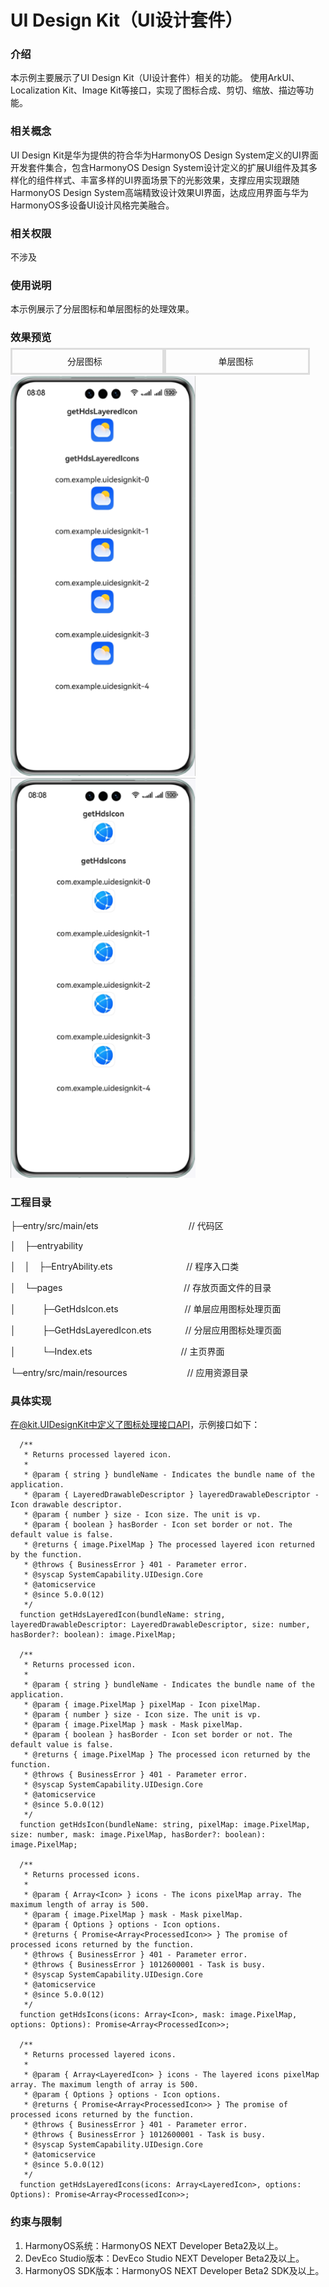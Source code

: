 # UI Design Kit（UI设计套件）

### 介绍
本示例主要展示了UI Design Kit（UI设计套件）相关的功能。
使用ArkUI、Localization Kit、Image Kit等接口，实现了图标合成、剪切、缩放、描边等功能。

### 相关概念
UI Design Kit是华为提供的符合华为HarmonyOS Design System定义的UI界面开发套件集合，包含HarmonyOS Design System设计定义的扩展UI组件及其多样化的组件样式、丰富多样的UI界面场景下的光影效果，支撑应用实现跟随HarmonyOS Design System高端精致设计效果UI界面，达成应用界面与华为HarmonyOS多设备UI设计风格完美融合。

### 相关权限
不涉及

### 使用说明
本示例展示了分层图标和单层图标的处理效果。

### 效果预览

<span style="border: 3px solid #ddd; padding: 10px; margin: 10px 0;">
&emsp;&emsp;&emsp;&emsp;&emsp;&nbsp;&nbsp;分层图标&emsp;&emsp;&emsp;&emsp;&emsp;&nbsp;&nbsp;&nbsp;
</span>

<span style="border: 3px solid #ddd; padding: 10px; margin: 10px 0;">
&emsp;&emsp;&emsp;&emsp;&emsp;&nbsp;单层图标&emsp;&emsp;&emsp;&emsp;&emsp;&nbsp;&nbsp;
</span>

<img src="screenshots/device/layeredIconProcessedScreen.png" width="296" height="640" /><img src="screenshots/device/iconProcessedScreen.png" width="296" height="640" />

### 工程目录
├─entry/src/main/ets &emsp;&emsp;&emsp;&emsp;&emsp;&emsp;&emsp;&emsp;&emsp;&emsp;// 代码区

│&emsp;├─entryability

│&emsp;│&emsp;├─EntryAbility.ets &emsp;&emsp;&emsp;&emsp;&emsp;&emsp;&emsp;&nbsp;&nbsp;&nbsp;  // 程序入口类

│&emsp;└─pages &emsp;&emsp;&emsp;&emsp;&emsp;&emsp;&emsp;&emsp;&emsp;&emsp;&emsp;&emsp;&emsp;&nbsp; // 存放页面文件的目录

│&emsp;&emsp;&emsp;├─GetHdsIcon.ets &emsp;&emsp;&emsp;&emsp;&emsp;&emsp;&emsp;  // 单层应用图标处理页面

│&emsp;&emsp;&emsp;├─GetHdsLayeredIcon.ets &emsp;&emsp;&emsp;&nbsp;  // 分层应用图标处理页面

│&emsp;&emsp;&emsp;└─Index.ets &emsp;&emsp;&emsp;&emsp;&emsp;&emsp;&emsp;&emsp;&emsp;&nbsp;&nbsp;  // 主页界面

└─entry/src/main/resources &emsp;&emsp;&emsp;&emsp;&emsp;&emsp;&nbsp; // 应用资源目录

### 具体实现
在@kit.UIDesignKit中定义了图标处理接口API，示例接口如下：

```
  /**
   * Returns processed layered icon.
   *
   * @param { string } bundleName - Indicates the bundle name of the application.
   * @param { LayeredDrawableDescriptor } layeredDrawableDescriptor - Icon drawable descriptor.
   * @param { number } size - Icon size. The unit is vp.
   * @param { boolean } hasBorder - Icon set border or not. The default value is false.
   * @returns { image.PixelMap } The processed layered icon returned by the function.
   * @throws { BusinessError } 401 - Parameter error.
   * @syscap SystemCapability.UIDesign.Core
   * @atomicservice
   * @since 5.0.0(12)
   */
  function getHdsLayeredIcon(bundleName: string, layeredDrawableDescriptor: LayeredDrawableDescriptor, size: number, hasBorder?: boolean): image.PixelMap;

  /**
   * Returns processed icon.
   *
   * @param { string } bundleName - Indicates the bundle name of the application.
   * @param { image.PixelMap } pixelMap - Icon pixelMap.
   * @param { number } size - Icon size. The unit is vp.
   * @param { image.PixelMap } mask - Mask pixelMap.
   * @param { boolean } hasBorder - Icon set border or not. The default value is false.
   * @returns { image.PixelMap } The processed icon returned by the function.
   * @throws { BusinessError } 401 - Parameter error.
   * @syscap SystemCapability.UIDesign.Core
   * @atomicservice
   * @since 5.0.0(12)
   */
  function getHdsIcon(bundleName: string, pixelMap: image.PixelMap, size: number, mask: image.PixelMap, hasBorder?: boolean): image.PixelMap;

  /**
   * Returns processed icons.
   *
   * @param { Array<Icon> } icons - The icons pixelMap array. The maximum length of array is 500.
   * @param { image.PixelMap } mask - Mask pixelMap.
   * @param { Options } options - Icon options.
   * @returns { Promise<Array<ProcessedIcon>> } The promise of processed icons returned by the function.
   * @throws { BusinessError } 401 - Parameter error.
   * @throws { BusinessError } 1012600001 - Task is busy.
   * @syscap SystemCapability.UIDesign.Core
   * @atomicservice
   * @since 5.0.0(12)
   */
  function getHdsIcons(icons: Array<Icon>, mask: image.PixelMap, options: Options): Promise<Array<ProcessedIcon>>;

  /**
   * Returns processed layered icons.
   *
   * @param { Array<LayeredIcon> } icons - The layered icons pixelMap array. The maximum length of array is 500.
   * @param { Options } options - Icon options.
   * @returns { Promise<Array<ProcessedIcon>> } The promise of processed icons returned by the function.
   * @throws { BusinessError } 401 - Parameter error.
   * @throws { BusinessError } 1012600001 - Task is busy.
   * @syscap SystemCapability.UIDesign.Core
   * @atomicservice
   * @since 5.0.0(12)
   */
  function getHdsLayeredIcons(icons: Array<LayeredIcon>, options: Options): Promise<Array<ProcessedIcon>>;
```

### 约束与限制
1. HarmonyOS系统：HarmonyOS NEXT Developer Beta2及以上。
2. DevEco Studio版本：DevEco Studio NEXT Developer Beta2及以上。
3. HarmonyOS SDK版本：HarmonyOS NEXT Developer Beta2 SDK及以上。